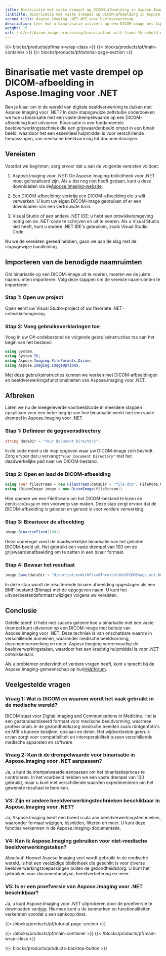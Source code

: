 ```yaml
---
title: Binarisatie met vaste drempel op DICOM-afbeelding in Aspose.Imaging voor .NET
linktitle: Binarisatie met vaste drempel op DICOM-afbeelding in Aspose.Imaging voor .NET
second_title: Aspose.Imaging .NET-API voor beeldverwerking
description: Leer hoe u binarisatie uitvoert op een DICOM-image met Aspose.Imaging voor .NET. Stapsgewijze handleiding met codevoorbeelden.
weight: 15
url: /nl/net/dicom-image-processing/binarization-with-fixed-threshold-on-dicom-image/
---
```


{{< blocks/products/pf/main-wrap-class >}}
{{< blocks/products/pf/main-container >}}
{{< blocks/products/pf/tutorial-page-section >}}

# Binarisatie met vaste drempel op DICOM-afbeelding in Aspose.Imaging voor .NET

Ben je klaar om in de wereld van digitale beeldverwerking te duiken met Aspose.Imaging voor .NET? In deze stapsgewijze zelfstudie onderzoeken we hoe u binarisatie met een vaste drempelwaarde op een DICOM-afbeelding kunt uitvoeren. Binarisatie is een fundamentele beeldverwerkingstechniek die een grijswaardenbeeld omzet in een binair beeld, waardoor het een essentieel hulpmiddel is voor verschillende toepassingen, van medische beeldvorming tot documentanalyse.

## Vereisten

Voordat we beginnen, zorg ervoor dat u aan de volgende vereisten voldoet:

1.  Aspose.Imaging voor .NET: De Aspose.Imaging-bibliotheek voor .NET moet geïnstalleerd zijn. Als u dat nog niet heeft gedaan, kunt u deze downloaden via de[Aspose.Imaging-website](https://releases.aspose.com/imaging/net/).

2. Een DICOM-afbeelding: verkrijg een DICOM-afbeelding die u wilt verwerken. U kunt uw eigen DICOM-image gebruiken of er een downloaden van een vertrouwde bron.

3. Visual Studio of een andere .NET IDE: u hebt een ontwikkelomgeving nodig om de .NET-code te schrijven en uit te voeren. Als u Visual Studio niet heeft, kunt u andere .NET IDE's gebruiken, zoals Visual Studio Code.

Nu we de vereisten gereed hebben, gaan we aan de slag met de stapsgewijze handleiding.

## Importeren van de benodigde naamruimten

Om binarisatie op een DICOM-image uit te voeren, moeten we de juiste naamruimten importeren. Volg deze stappen om de vereiste naamruimten te importeren:

### Stap 1: Open uw project

Open eerst uw Visual Studio-project of uw favoriete .NET-ontwikkelomgeving.

### Stap 2: Voeg gebruiksverklaringen toe

Voeg in uw C#-codebestand de volgende gebruiksinstructies toe aan het begin van het bestand:

```csharp
using System;
using System.IO;
using Aspose.Imaging.FileFormats.Dicom;
using Aspose.Imaging.ImageOptions;
```

Met deze gebruiksinstructies kunnen we werken met DICOM-afbeeldingen en beeldverwerkingsfunctionaliteiten van Aspose.Imaging voor .NET.

## Afbreken

Laten we nu de meegeleverde voorbeeldcode in meerdere stappen opsplitsen voor een beter begrip van hoe binarisatie werkt met een vaste drempel in Aspose.Imaging voor .NET.

### Stap 1: Definieer de gegevensdirectory

```csharp
string dataDir = "Your Document Directory";
```

 In de code moet u de map opgeven waar uw DICOM-image zich bevindt. Zorg ervoor dat u vervangt`"Your Document Directory"` met het daadwerkelijke pad naar uw DICOM-bestand.

### Stap 2: Open en laad de DICOM-afbeelding

```csharp
using (var fileStream = new FileStream(dataDir + "file.dcm", FileMode.Open, FileAccess.Read))
using (DicomImage image = new DicomImage(fileStream))
```

 Hier openen we een FileStream om het DICOM-bestand te lezen en een`DicomImage` er een voorwerp van maken. Deze stap zorgt ervoor dat de DICOM-afbeelding is geladen en gereed is voor verdere verwerking.

### Stap 3: Binariseer de afbeelding

```csharp
image.BinarizeFixed(100);
```

Deze coderegel voert de daadwerkelijke binarisatie van het geladen DICOM-beeld uit. Het gebruikt een vaste drempel van 100 om de grijswaardenafbeelding om te zetten in een binair formaat.

### Stap 4: Bewaar het resultaat

```csharp
image.Save(dataDir + "BinarizationWithFixedThresholdOnDICOMImage_out.bmp", new BmpOptions());
```

In deze stap wordt de resulterende binaire afbeelding opgeslagen als een BMP-bestand (Bitmap) met de opgegeven naam. U kunt het uitvoerbestandsformaat wijzigen volgens uw vereisten.

## Conclusie

Gefeliciteerd! U hebt met succes geleerd hoe u binarisatie met een vaste drempel kunt uitvoeren op een DICOM-image met behulp van Aspose.Imaging voor .NET. Deze techniek is van onschatbare waarde in verschillende domeinen, waaronder medische beeldvorming, documentverwerking en meer. Aspose.Imaging vereenvoudigt de beeldverwerkingstaken, waardoor het een krachtig hulpmiddel is voor .NET-ontwikkelaars.

Als u problemen ondervindt of verdere vragen heeft, kunt u terecht bij de Aspose.Imaging-gemeenschap op hun[Helpforum](https://forum.aspose.com/).

## Veelgestelde vragen

### Vraag 1: Wat is DICOM en waarom wordt het vaak gebruikt in de medische wereld?

DICOM staat voor Digital Imaging and Communications in Medicine. Het is een gestandaardiseerd formaat voor medische beeldvorming, waarmee professionals in de gezondheidszorg medische beelden zoals röntgenfoto's en MRI's kunnen bekijken, opslaan en delen. Het wijdverbreide gebruik ervan zorgt voor compatibiliteit en interoperabiliteit tussen verschillende medische apparaten en software.

### Vraag 2: Kan ik de drempelwaarde voor binarisatie in Aspose.Imaging voor .NET aanpassen?

Ja, u kunt de drempelwaarde aanpassen om het binarisatieproces te controleren. In het voorbeeld hebben we een vaste drempel van 100 gebruikt, maar u kunt met verschillende waarden experimenteren om het gewenste resultaat te bereiken.

### V3: Zijn er andere beeldverwerkingstechnieken beschikbaar in Aspose.Imaging voor .NET?

Ja, Aspose.Imaging biedt een breed scala aan beeldverwerkingstechnieken, waaronder formaat wijzigen, bijsnijden, filteren en meer. U kunt deze functies verkennen in de Aspose.Imaging-documentatie.

### V4: Kan ik Aspose.Imaging gebruiken voor niet-medische beeldverwerkingstaken?

Absoluut! Hoewel Aspose.Imaging veel wordt gebruikt in de medische wereld, is het een veelzijdige bibliotheek die geschikt is voor diverse beeldverwerkingstoepassingen buiten de gezondheidszorg. U kunt het gebruiken voor documentanalyse, beeldverbetering en meer.

### V5: Is er een proefversie van Aspose.Imaging voor .NET beschikbaar?

 Ja, u kunt Aspose.Imaging voor .NET uitproberen door de proefversie te downloaden van[hier](https://releases.aspose.com/). Hiermee kunt u de kenmerken en functionaliteiten verkennen voordat u een aankoop doet.

{{< /blocks/products/pf/tutorial-page-section >}}

{{< /blocks/products/pf/main-container >}}
{{< /blocks/products/pf/main-wrap-class >}}

{{< blocks/products/products-backtop-button >}}
